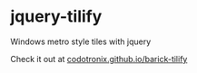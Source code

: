 # jquery-tilify
Windows metro style tiles with jquery
<br/>

Check it out at <a href="http://codotronix.github.io/jquery-tilify">codotronix.github.io/barick-tilify</a>
